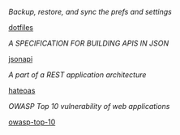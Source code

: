 

[tags]: <> (toolbox)

*Backup, restore, and sync the prefs and settings*

[dotfiles](https://dotfiles.github.io/)

[tags-end]: <>



[tags]: <> (toolbox)

*A SPECIFICATION FOR BUILDING APIS IN JSON*

[jsonapi](https://jsonapi.org/)

[tags-end]: <>


[tags]: <> (toolbox)

*A part of a REST application architecture*

[hateoas](https://restfulapi.net/hateoas/)

[tags-end]: <>


[tags]: <> (toolbox)

*OWASP Top 10 vulnerability of web applications*

[owasp-top-10](https://www.veracode.com/directory/owasp-top-10)

[tags-end]: <>


